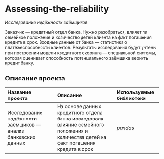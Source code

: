 # Assessing-the-reliability
*Исследование надёжности заёмщиков*

Заказчик — кредитный отдел банка. Нужно разобраться, влияет ли семейное положение и количество детей клиента на факт погашения кредита в срок.
Входные данные от банка — статистика о платёжеспособности клиентов.
Результаты исследования будут учтены при построении модели кредитного скоринга — специальной системы, которая оценивает способность потенциального заёмщика вернуть кредит банку.
## Описание проекта
| **Название проекта** | **Описание** | **Используемые библиотеки** |
| :-------------------- | :-------------------- |:--------------------|
| Исследование надёжности заёмщиков — анализ банковских данных | На основе данных кредитного отдела банка исследовала влияние семейного положения и количества детей на факт погашения кредита в срок | *pandas* |

